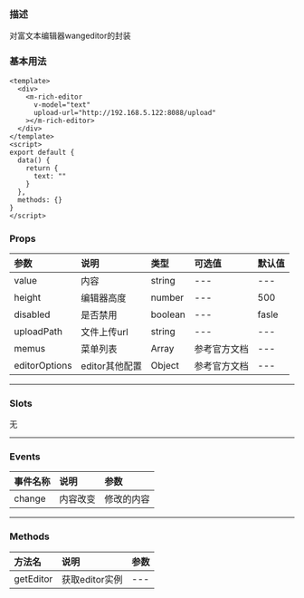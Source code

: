 ### 描述
对富文本编辑器wangeditor的封装


### 基本用法

```vue
<template>
  <div>
    <m-rich-editor 
      v-model="text"
      upload-url="http://192.168.5.122:8088/upload"
    ></m-rich-editor>
  </div>
</template>
<script>
export default {
  data() {
    return {
      text: ""
    }
  },
  methods: {}
}
</script>
```


### Props

| 参数 | 说明 | 类型 | 可选值 | 默认值 |
| :---- | :---- | :---- | :---- | :---- | 
| value | 内容 | string | --- | --- |
| height | 编辑器高度 | number | --- | 500 |
| disabled | 是否禁用 | boolean | --- | fasle |
| uploadPath |  文件上传url | string | --- | --- |
| memus | 菜单列表 | Array | 参考官方文档 | --- |
| editorOptions | editor其他配置 | Object | 参考官方文档 | --- |

---

### Slots
无

---

### Events

| 事件名称 | 说明 | 参数 |
| :---- | :---- | :---- |
| change | 内容改变 | 修改的内容 |

---


### Methods

| 方法名 | 说明 | 参数 |
| :---- | :---- | :---- |
| getEditor | 获取editor实例 | --- |


